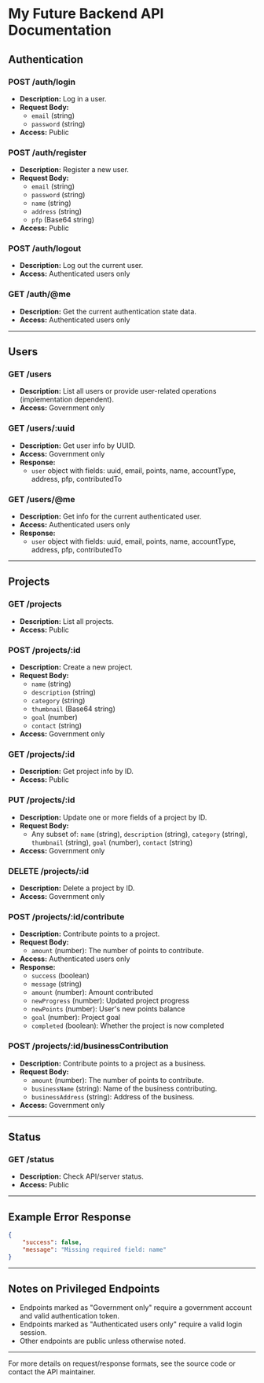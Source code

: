 # My Future Backend API Documentation

## Authentication

### POST /auth/login
- **Description:** Log in a user.
- **Request Body:**
  - `email` (string)
  - `password` (string)
- **Access:** Public

### POST /auth/register
- **Description:** Register a new user.
- **Request Body:**
  - `email` (string)
  - `password` (string)
  - `name` (string)
  - `address` (string)
  - `pfp` (Base64 string)
- **Access:** Public

### POST /auth/logout
- **Description:** Log out the current user.
- **Access:** Authenticated users only

### GET /auth/@me
- **Description:** Get the current authentication state data.
- **Access:** Authenticated users only

---

## Users

### GET /users
- **Description:** List all users or provide user-related operations (implementation dependent).
- **Access:** Government only

### GET /users/:uuid
- **Description:** Get user info by UUID.
- **Access:** Government only
- **Response:**
  - `user` object with fields: uuid, email, points, name, accountType, address, pfp, contributedTo

### GET /users/@me
- **Description:** Get info for the current authenticated user.
- **Access:** Authenticated users only
- **Response:**
  - `user` object with fields: uuid, email, points, name, accountType, address, pfp, contributedTo

---

## Projects

### GET /projects
- **Description:** List all projects.
- **Access:** Public

### POST /projects/:id
- **Description:** Create a new project.
- **Request Body:**
  - `name` (string)
  - `description` (string)
  - `category` (string)
  - `thumbnail` (Base64 string)
  - `goal` (number)
  - `contact` (string)
- **Access:** Government only

### GET /projects/:id
- **Description:** Get project info by ID.
- **Access:** Public

### PUT /projects/:id
- **Description:** Update one or more fields of a project by ID.
- **Request Body:**
  - Any subset of: `name` (string), `description` (string), `category` (string), `thumbnail` (string), `goal` (number), `contact` (string)
- **Access:** Government only

### DELETE /projects/:id
- **Description:** Delete a project by ID.
- **Access:** Government only

### POST /projects/:id/contribute
- **Description:** Contribute points to a project.
- **Request Body:**
  - `amount` (number): The number of points to contribute.
- **Access:** Authenticated users only
- **Response:**
  - `success` (boolean)
  - `message` (string)
  - `amount` (number): Amount contributed
  - `newProgress` (number): Updated project progress
  - `newPoints` (number): User's new points balance
  - `goal` (number): Project goal
  - `completed` (boolean): Whether the project is now completed

### POST /projects/:id/businessContribution
- **Description:** Contribute points to a project as a business.
- **Request Body:**
  - `amount` (number): The number of points to contribute.
  - `businessName` (string): Name of the business contributing.
  - `businessAddress` (string): Address of the business.
- **Access:** Government only

---

## Status

### GET /status
- **Description:** Check API/server status.
- **Access:** Public

---

## Example Error Response
```json
{
    "success": false,
    "message": "Missing required field: name"
}
```

---

## Notes on Privileged Endpoints
- Endpoints marked as "Government only" require a government account and valid authentication token.
- Endpoints marked as "Authenticated users only" require a valid login session.
- Other endpoints are public unless otherwise noted.

---

For more details on request/response formats, see the source code or contact the API maintainer.

